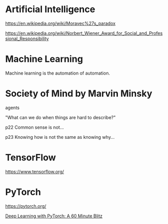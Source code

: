 # Artificial Intelligence

<https://en.wikipedia.org/wiki/Moravec%27s_paradox>

<https://en.wikipedia.org/wiki/Norbert_Wiener_Award_for_Social_and_Professional_Responsibility>

# Machine Learning

Machine learning is the automation of automation.

# Society of Mind by Marvin Minsky
agents

"What can we do when things are hard to describe?"

p22 Common sense is not...

p23 Knowing how is not the same as knowing why...

# TensorFlow
<https://www.tensorflow.org/>

# PyTorch

https://pytorch.org/

[Deep Learning with PyTorch: A 60 Minute Blitz](https://pytorch.org/tutorials/beginner/deep_learning_60min_blitz.html)
